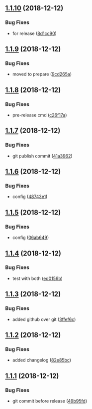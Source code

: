 ## [1.1.10](https://github.com/vfoti/release-example/compare/v1.1.9...v1.1.10) (2018-12-12)


### Bug Fixes

* for release ([8d1cc90](https://github.com/vfoti/release-example/commit/8d1cc90))

## [1.1.9](https://github.com/vfoti/release-example/compare/v1.1.8...v1.1.9) (2018-12-12)


### Bug Fixes

* moved to prepare ([9cd265a](https://github.com/vfoti/release-example/commit/9cd265a))

## [1.1.8](https://github.com/vfoti/release-example/compare/v1.1.7...v1.1.8) (2018-12-12)


### Bug Fixes

* pre-release cmd ([c26f17a](https://github.com/vfoti/release-example/commit/c26f17a))

## [1.1.7](https://github.com/vfoti/release-example/compare/v1.1.6...v1.1.7) (2018-12-12)


### Bug Fixes

* git publish commit ([41a3962](https://github.com/vfoti/release-example/commit/41a3962))

## [1.1.6](https://github.com/vfoti/release-example/compare/v1.1.5...v1.1.6) (2018-12-12)


### Bug Fixes

* config ([48743e1](https://github.com/vfoti/release-example/commit/48743e1))

## [1.1.5](https://github.com/vfoti/release-example/compare/v1.1.4...v1.1.5) (2018-12-12)


### Bug Fixes

* config ([06ab649](https://github.com/vfoti/release-example/commit/06ab649))

## [1.1.4](https://github.com/vfoti/release-example/compare/v1.1.3...v1.1.4) (2018-12-12)


### Bug Fixes

* test with both ([ed0156b](https://github.com/vfoti/release-example/commit/ed0156b))

## [1.1.3](https://github.com/vfoti/release-example/compare/v1.1.2...v1.1.3) (2018-12-12)


### Bug Fixes

* added github over git ([3ffef6c](https://github.com/vfoti/release-example/commit/3ffef6c))

## [1.1.2](https://github.com/vfoti/release-example/compare/v1.1.1...v1.1.2) (2018-12-12)


### Bug Fixes

* added changelog ([82e85bc](https://github.com/vfoti/release-example/commit/82e85bc))

## [1.1.1](https://github.com/vfoti/release-example/compare/v1.1.0...v1.1.1) (2018-12-12)


### Bug Fixes

* git commit before release ([49b95fd](https://github.com/vfoti/release-example/commit/49b95fd))
